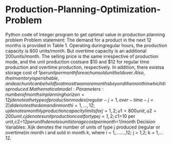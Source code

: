 # Production-Planning-Optimization-Problem
Python code of Integer program to get optimal value in production planning problem Problem statement: The demand for a product in the next 12 months is provided in Table 1. Operating duringregular hours, the production capacity is 800 units/month. But overtime capacity is an additional 200units/month. The selling price is the same irrespective of production mode, and the unit production costsare $10 and $12 for regular time production and overtime production, respectively. In addition, there existsa storage cost of $1 per unit per month for each unsold unit held over. Also, the inventory is perishable,and each unit can be held for at most two more months beyond the month in which it is produced.  Mathematical model:Parameters: number of months in planning horizon=12 j denotes the type of production modes (regular-j=1, over-time-j=2) di denotes the demand in month i = 1,…,12; uj denotes monthly production capacity limits for j =1,2; u1=800 unit ,u2=200 unit. cj denotes unit production cost for type j =1,2; c1=$10 per unit,c2=$12 per unit h denotes unit storage cost per month=$1/month  Decision Variables: Xijk denotes the number of units of type j produced (regular or overtime)in month i and sold in month k, where i = 1,…….,12; j = 1,2; k = 1,…12.
